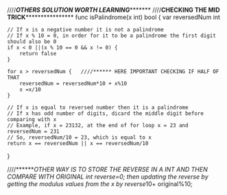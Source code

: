 ////*****************************OTHERS SOLUTION WORTH LEARNING************************************
////******************CHECKING THE MID TRICK**********************************
func isPalindrome(x int) bool {
    var reversedNum int
    
    // If x is a negative number it is not a palindrome
    // If x % 10 = 0, in order for it to be a palindrome the first digit should also be 0
    if x < 0 ||(x % 10 == 0 && x != 0) {
        return false
    }
    
    for x > reversedNum {   ////****** HERE IMPORTANT CHECKING IF HALF OF THAT
        reversedNum = reversedNum*10 + x%10
        x =x/10
    }
    
    // If x is equal to reversed number then it is a palindrome
    // If x has odd number of digits, dicard the middle digit before comparing with x
    // Example, if x = 23132, at the end of for loop x = 23 and reversedNum = 231
    // So, reversedNum/10 = 23, which is equal to x
    return x == reversedNum || x == reversedNum/10
}


////*******OTHER WAY IS TO STORE THE REVERSE IN A INT AND THEN COMPARE WITH ORIGINAL
int reverse=0;
then updating the reverse by getting the modulus values from the x  by reverse*10+ original%10;
